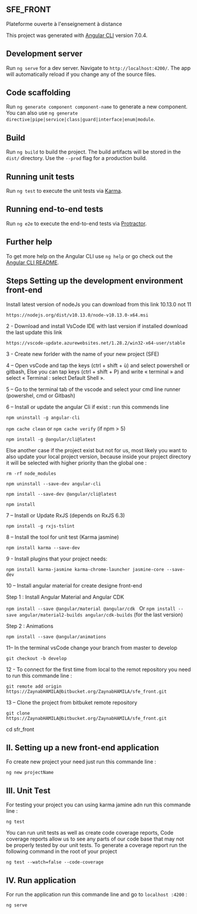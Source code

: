 ## SFE_FRONT

Plateforme ouverte à l'enseignement à distance

This project was generated with [Angular CLI](https://github.com/angular/angular-cli) version 7.0.4.

## Development server

Run `ng serve` for a dev server. Navigate to `http://localhost:4200/`. The app will automatically reload if you change any of the source files.

## Code scaffolding

Run `ng generate component component-name` to generate a new component. You can also use `ng generate directive|pipe|service|class|guard|interface|enum|module`.

## Build

Run `ng build` to build the project. The build artifacts will be stored in the `dist/` directory. Use the `--prod` flag for a production build.

## Running unit tests

Run `ng test` to execute the unit tests via [Karma](https://karma-runner.github.io).

## Running end-to-end tests

Run `ng e2e` to execute the end-to-end tests via [Protractor](http://www.protractortest.org/).

## Further help

To get more help on the Angular CLI use `ng help` or go check out the [Angular CLI README](https://github.com/angular/angular-cli/blob/master/README.md).

## Steps Setting up the development environment front-end 

Install latest version of nodeJs you can download from this link 10.13.0 not 11

`https://nodejs.org/dist/v10.13.0/node-v10.13.0-x64.msi`

2 - Download and install VsCode IDE with last version if installed download the last update this link

`https://vscode-update.azurewebsites.net/1.28.2/win32-x64-user/stable`

3 - Create new forlder with the name of your new project (SFE) 

4 – Open vsCode and tap the keys (ctrl + shift + ù) and select powershell or gitbash, Else you can tap keys (ctrl + shift + P) and write « terminal » and select « Terminal : select Default Shell ».

5 – Go to the terminal tab of the vscode and select your cmd line runner (powershel, cmd or Gitbash)

6 – Install or update the angular Cli if exist :  run this commends line

`npm uninstall -g angular-cli`

`npm cache clean`   or  `npm cache verify`    (if npm > 5)

`npm install -g @angular/cli@latest`

 Else another case if the project exist but not for us, most likely you want to also update your local project version, because inside your project directory it will be selected with higher priority than the global one :

`rm -rf node_modules`

`npm uninstall --save-dev angular-cli`

`npm install --save-dev @angular/cli@latest`

`npm install`

7 – Install or Update RxJS (depends on RxJS 6.3)

`npm install -g rxjs-tslint`

8 – Install the tool for unit test (Karma jasmine)

`npm install karma --save-dev`

9 - Install plugins that your project needs:

`npm install karma-jasmine karma-chrome-launcher jasmine-core --save-dev`

10 – Install angular material for create designe front-end 

Step 1 : Install Angular Material and Angular CDK

`npm install --save @angular/material @angular/cdk ` Or  `npm install --save angular/material2-builds angular/cdk-builds`  (for the last version)

Step 2 : Animations

`npm install --save @angular/animations`

11– In the terminal vsCode change your branch from master to develop 

`git checkout -b develop`

12 - To connect for the first time from local to the remot repository you need to run this commande line : 

`git remote add origin https://ZaynabHAMILA@bitbucket.org/ZaynabHAMILA/sfe_front.git`

13 – Clone the project from bitbuket remote repository 

`git clone https://ZaynabHAMILA@bitbucket.org/ZaynabHAMILA/sfe_front.git`

cd sfr_front

##  II.	Setting up a new front-end application

Fo create new project your need just run this commande line :

`ng new projectName`

## III. Unit Test 

For testing your project you can using karma jamine adn run this commande line : 

`ng test `

You can run unit tests as well as create code coverage reports, Code coverage reports allow us to see any parts of our code base that may not be properly tested by our unit tests. To generate a coverage report run the following command in the root of your project

`ng test --watch=false --code-coverage`

##  IV.	Run application

For run the application run this commande line and go to `localhost :4200` : 

`ng serve` 
